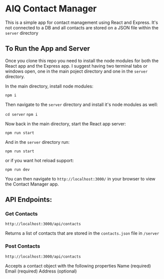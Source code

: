 # AIQ Contact Manager 

This is a simple app for contact management using React and Express. It's not connected to a DB and all contacts are stored on a JSON file within the `server` directory

## To Run the App and Server

Once you clone this repo you need to install the node modules for both the React app and the Express app. I suggest having two terminal tabs or windows open, one in the main poject directory and one in the `server` directory.

In the main directory, install node modules:

`npm i`

Then navigate to the `server` directory and install it's node modules as well:

`cd server`
`npm i`

Now back in the main directory, start the React app server:

`npm run start`

And in the `server` directory run:

`npm run start` 

or if you want hot reload support:

`npm run dev`

You can then navigate to `http://localhost:3000/` in your browser to view the Contact Manager app.


## API Endpoints:

### Get Contacts
`http://localhost:3000/api/contacts`

Returns a list of contacts that are stored in the `contacts.json` file in `/server`

### Post Contacts
`http://localhost:3000/api/contacts`

Accepts a contact object with the following properties
Name (required)
Email (required)
Address (optional)